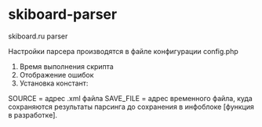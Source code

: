 # skiboard-parser
skiboard.ru parser

Настройки парсера производятся в файле конфигурации config.php
1. Время выполнения скрипта
2. Отображение ошибок
3. Установка констант:

SOURCE = адрес .xml файла
SAVE_FILE = адрес временного файла, куда сохраняются результаты парсинга до сохранения в инфоблоке
[функция в разработке].
